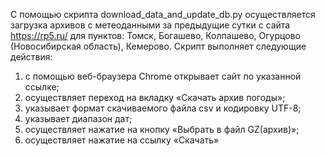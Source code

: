 С помощью скрипта download_data_and_update_db.py осуществляется загрузка архивов с метеоданными за предыдущие сутки с сайта https://rp5.ru/ для пунктов: Томск, Богашево, Колпашево, Огурцово (Новосибирская область), Кемерово. 
Скрипт выполняет следующие действия: 
1)	с помощью веб-браузера Chrome открывает сайт по указанной ссылке;
2)	осуществляет переход на вкладку «Скачать архив погоды»;
3)	указывает формат скачиваемого файла csv и кодировку UTF-8;
4)	указывает диапазон дат;
5)	осуществляет нажатие на кнопку «Выбрать в файл GZ(архив)»;
6)	осуществляет нажатие на ссылку «Скачать»

